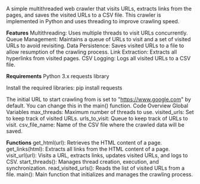 A simple multithreaded web crawler that visits URLs, extracts links from the pages, and saves the visited URLs to a CSV file. This crawler is implemented in Python and uses threading to improve crawling speed.

**Features**
Multithreading: Uses multiple threads to visit URLs concurrently.
Queue Management: Maintains a queue of URLs to visit and a set of visited URLs to avoid revisiting.
Data Persistence: Saves visited URLs to a file to allow resumption of the crawling process.
Link Extraction: Extracts all hyperlinks from visited pages.
CSV Logging: Logs all visited URLs to a CSV file.

**Requirements**
Python 3.x
requests library

Install the required libraries:
pip install requests

The initial URL to start crawling from is set to "https://www.google.com" by default. You can change this in the main() function.
Code Overview
Global Variables
max_threads: Maximum number of threads to use.
visited_urls: Set to keep track of visited URLs.
urls_to_visit: Queue to keep track of URLs to visit.
csv_file_name: Name of the CSV file where the crawled data will be saved.

**Functions**
get_html(url): Retrieves the HTML content of a page.
get_links(html): Extracts all links from the HTML content of a page.
visit_url(url): Visits a URL, extracts links, updates visited URLs, and logs to CSV.
start_threads(): Manages thread creation, execution, and synchronization.
read_visited_urls(): Reads the list of visited URLs from a file.
main(): Main function that initializes and manages the crawling process.
